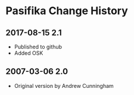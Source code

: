 # Pasifika Change History

## 2017-08-15 2.1
* Published to github
* Added OSK

## 2007-03-06 2.0
* Original version by Andrew Cunningham
